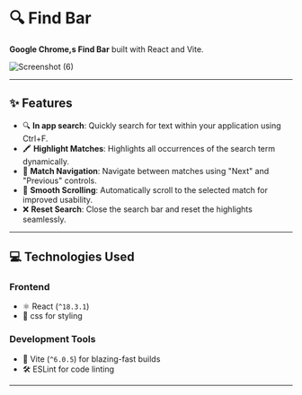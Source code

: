 # 🔍 Find Bar

 **Google Chrome,s Find Bar** built with React and Vite. 

![Screenshot (6)](https://github.com/user-attachments/assets/e13cd443-13ec-44a8-94d7-a45ab0ac984a)

---

## ✨ Features

- 🔍 **In app search**: Quickly search for text within your application using Ctrl+F.
- 🖍️ **Highlight Matches**: Highlights all occurrences of the search term dynamically.
- 🎯 **Match Navigation**: Navigate between matches using "Next" and "Previous" controls.
- 🚀 **Smooth Scrolling**:  Automatically scroll to the selected match for improved usability.
- ❌ **Reset Search**: Close the search bar and reset the highlights seamlessly.

---

## 💻 Technologies Used

### **Frontend**
- ⚛️ React (`^18.3.1`)
- 🎨 css for styling

### **Development Tools**
- 🚀 Vite (`^6.0.5`) for blazing-fast builds
- 🛠️ ESLint for code linting

---

